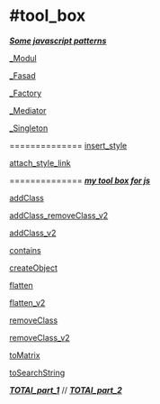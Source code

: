 #tool_box  
==============

[***Some javascript patterns***](https://github.com/Bik-Top/tool_box/tree/master/tools)

[_Modul](https://github.com/Bik-Top/tool_box/blob/master/tools/Modul.js)

[_Fasad](https://github.com/Bik-Top/tool_box/blob/master/tools/_Fasad.js)

[_Factory](https://github.com/Bik-Top/tool_box/blob/master/tools/_Factory.js)

[_Mediator](https://github.com/Bik-Top/tool_box/blob/master/tools/_Mediator.js)

[ _Singleton](https://github.com/Bik-Top/tool_box/blob/master/tools/_Singleton.js)

==============
[ insert_style](https://github.com/Bik-Top/tool_box/blob/master/tools/insert_style.js)

[ attach_style_link](https://github.com/Bik-Top/tool_box/blob/master/tools/attach_style_link.js)

==============
[***my tool box for js***](https://github.com/Bik-Top/tool_box/tree/master/simple)

[ addClass](https://github.com/Bik-Top/tool_box/blob/master/simple/addClass.js)

[ addClass_removeClass_v2](https://github.com/Bik-Top/tool_box/blob/master/simple/addClass_removeClass_v2.js)

[ addClass_v2](https://github.com/Bik-Top/tool_box/blob/master/simple/addClass_v2.js)

[ contains](https://github.com/Bik-Top/tool_box/blob/master/simple/contains.js)

[ createObject](https://github.com/Bik-Top/tool_box/blob/master/simple/createObject.js)

[ flatten](https://github.com/Bik-Top/tool_box/blob/master/simple/flatten.js)

[ flatten_v2](https://github.com/Bik-Top/tool_box/blob/master/simple/flattenV2.js)


[removeClass](https://github.com/Bik-Top/tool_box/blob/master/simple/removeClass.js)

[removeClass_v2](https://github.com/Bik-Top/tool_box/blob/master/simple/removeClass_v2.js)

[toMatrix](https://github.com/Bik-Top/tool_box/blob/master/simple/toMatrix.js)

[toSearchString](https://github.com/Bik-Top/tool_box/blob/master/simple/toSearchString.js)

***[TOTAl_part_1](https://github.com/Bik-Top/tool_box/blob/master/simple/TOTAl_part_1.js)*** //
***[TOTAl_part_2](https://github.com/Bik-Top/tool_box/blob/master/simple/TOTAl_part_2.js)***

